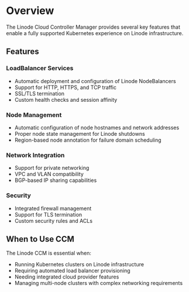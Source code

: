 # Overview

The Linode Cloud Controller Manager provides several key features that enable a fully supported Kubernetes experience on Linode infrastructure.

## Features

### LoadBalancer Services
- Automatic deployment and configuration of Linode NodeBalancers
- Support for HTTP, HTTPS, and TCP traffic
- SSL/TLS termination
- Custom health checks and session affinity

### Node Management
- Automatic configuration of node hostnames and network addresses
- Proper node state management for Linode shutdowns
- Region-based node annotation for failure domain scheduling

### Network Integration
- Support for private networking
- VPC and VLAN compatibility
- BGP-based IP sharing capabilities

### Security
- Integrated firewall management
- Support for TLS termination
- Custom security rules and ACLs

## When to Use CCM

The Linode CCM is essential when:
- Running Kubernetes clusters on Linode infrastructure
- Requiring automated load balancer provisioning
- Needing integrated cloud provider features
- Managing multi-node clusters with complex networking requirements 
